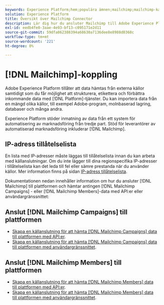```yaml
---
keywords: Experience Platform;hem;populära ämnen;mailchimp;mailchimp-kampanjer;mailchimp-medlemmar
solution: Experience Platform
title: Översikt över Mailchimp Connector
description: Lär dig hur du ansluter Mailchimp till Adobe Experience Platform med API:er eller användargränssnittet.
exl-id: eedb4fe0-3aae-4e93-bf13-c095171e2d11
source-git-commit: 59dfa862388394a68630a7136dee8e8988d0368c
workflow-type: tm+mt
source-wordcount: '221'
ht-degree: 0%

---
```


# [!DNL Mailchimp]-koppling

Adobe Experience Platform tillåter att data hämtas från externa källor samtidigt som du får möjlighet att strukturera, etikettera och förbättra inkommande data med [!DNL Platform]-tjänster. Du kan importera data från en mängd olika källor, till exempel Adobe-program, molnbaserad lagring, databaser och många andra.

Experience Platform stöder inmatning av data från ett system för automatisering av marknadsföring från tredje part. Stöd för leverantörer av automatiserad marknadsföring inkluderar [!DNL Mailchimp].

## IP-adress tillåtelselista

En lista med IP-adresser måste läggas till tillåtelselista innan du kan arbeta med källanslutningar. Om du inte lägger till dina regionspecifika IP-adresser i tillåtelselista kan det leda till fel eller sämre prestanda när du använder källor. Mer information finns på sidan [IP-adress tillåtelselista](../../ip-address-allow-list.md).

Dokumentationen nedan innehåller information om hur du ansluter [!DNL Mailchimp] till plattformen och hämtar antingen [!DNL Mailchimp Campaigns] - eller [!DNL Mailchimp Members]-data med API:er eller användargränssnittet:

## Anslut [!DNL Mailchimp Campaigns] till plattformen

* [Skapa en källanslutning för att hämta [!DNL Mailchimp Campaigns] data till plattformen med API:er](../../tutorials/api/create/marketing-automation/mailchimp-campaign.md).
* [Skapa en källanslutning för att hämta [!DNL Mailchimp Campaigns] data till plattformen med användargränssnittet](../../tutorials/ui/create/marketing-automation/mailchimp-campaigns.md).

## Anslut [!DNL Mailchimp Members] till plattformen

* [Skapa en källanslutning för att hämta [!DNL Mailchimp Members] data till plattformen med API:er](../../tutorials/api/create/marketing-automation/mailchimp-members.md).
* [Skapa en källanslutning för att hämta [!DNL Mailchimp Members] data till plattformen med användargränssnittet](../../tutorials/ui/create/marketing-automation/mailchimp-members.md).